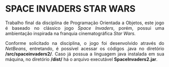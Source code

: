 <h1>SPACE INVADERS STAR WARS</h1>
  
  <div align="justify" >
  <p>Trabalho final da disciplina de Programação Orientada a Objetos, este jogo é baseado no clássico jogo <i>Space Invaders</i>,
  porém, possui uma ambientação inspirada na franquia cinematográfica <i>Star Wars.</i></p>
  
  <p>Conforme solicitado na disciplina, o jogo foi desenvolvido através do <i>NetBeans</i>, entretando, é possível acessar os 
  códigos .java no diretório <strong>/src/spaceinvaders2/</strong>. Caso já possua a linguagem java instalada em sua máquina,
  no diretório <strong>/dist/</strong> há o arquivo executável <strong>SpaceInvaders2.jar</strong>.</p>
